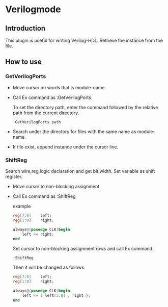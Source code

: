 # Verilogmode

## Introduction

This plugin is useful for writing Verilog-HDL.
Retrieve the instance from the file.

## How to use

### GetVerilogPorts

* Move cursor on words that is module-name.
* Call Ex command as :GetVerilogPorts  

  To set the directory path, enter the command followed by the relative path from the current directory.

  ``` text
  :GetVerilogPorts path
  ```

* Search under the directory for files with the same name as module-name.
* If file exist, append instance under the cursor line.

### ShiftReg

Search wire,reg,logic declaration and get bit width.
Set variable as shift register.

* Move cursor to non-blocking assignment
* Call Ex command as :ShiftReg

    example
    ```verilog
    reg[7:0]    left;
    reg[1:0]    right;

    always@(posedge CLK)begin
        left <= right;
    end
    ```

    Set cursor to non-blocking assignment rows and call Ex command
    ```text
    :ShiftReg
    ```

    Then it will be changed as follows:
    ```verilog
    reg[7:0]    left;
    reg[1:0]    right;

    always@(posedge CLK)begin
        left <= { left[5:0] , right };
    end
    ```
